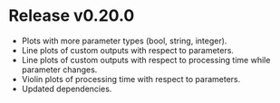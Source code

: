 # Release v0.20.0

- Plots with more parameter types (bool, string, integer).
- Line plots of custom outputs with respect to parameters.
- Line plots of custom outputs with respect to processing time while parameter changes.
- Violin plots of processing time with respect to parameters.
- Updated dependencies.
